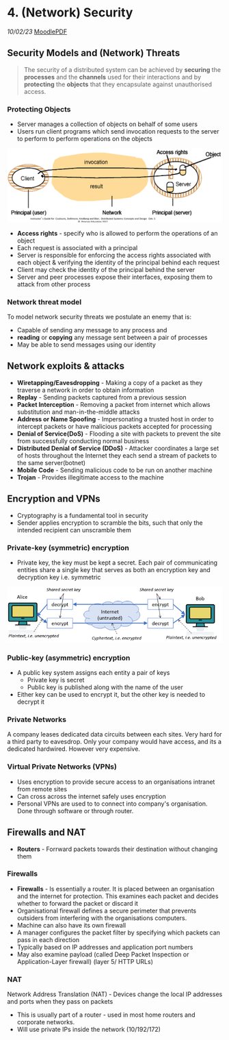 # 4. (Network) Security
_10/02/23_
[MoodlePDF](https://moodle.nottingham.ac.uk/pluginfile.php/9364073/mod_page/content/1/04%20Security.pdf)
## Security Models and (Network) Threats
> The security of a distributed system can be achieved by **securing** the **processes** and the **channels** used for their interactions and by **protecting** the **objects** that they encapsulate against unauthorised access.

### Protecting Objects
- Server manages a collection of objects on behalf of some users
- Users run client programs which send invocation requests to the server to perform to perform operations on the objects

![](../_resources/20230210112230.png)

- **Access rights** - specify who is allowed to perform the operations of an object
- Each request is associated with a principal 
- Server is responsible for enforcing the access rights associated with each object & verifying the identity of the principal behind each request
- Client may check the identity of the principal behind the server
- Server and peer processes expose their interfaces, exposing them to attack from other process

### Network threat model
To model network security threats we postulate an enemy that is:
- Capable of sending any message to any process and
- **reading** or **copying** any message sent between a pair of processes
- May be able to send messages using our identity
## Network exploits & attacks
- **Wiretapping/Eavesdropping** - Making a copy of a packet as they traverse a network in order to obtain information
- **Replay** - Sending packets captured from a previous session
- **Packet Interception** - Removing a packet from internet which allows substitution and man-in-the-middle attacks
- **Address or Name Spoofing** - Impersonating a trusted host in order to intercept packets or have malicious packets accepted for processing
- **Denial of Service(DoS)** - Flooding a site with packets to prevent the site from successfully conducting normal business
- **Distributed Denial of Service (DDoS)** - Attacker coordinates a large set of hosts throughout the Internet they each send a stream of packets to the same server(botnet)
- **Mobile Code** - Sending malicious code to be run on another machine
- **Trojan** - Provides illegitimate access to the machine
## Encryption and VPNs
- Cryptography is a fundamental tool in security
- Sender applies encryption to scramble the bits, such that only the intended recipient can unscramble them
### Private-key (symmetric) encryption
- Private key, the key must be kept a secret. Each pair of communicating entities share  a single key that serves as both an encryption key and decryption key i.e. symmetric

![](../_resources/20230210122031.png)
### Public-key (asymmetric) encryption
- A public key system assigns each entity a pair of keys
	- Private key is secret
	- Public key is published along with the name of the user
- Either key can be used to encrypt it, but the other key is needed to decrypt it
### Private Networks
A company leases dedicated data circuits between each sites. Very hard for a third party to eavesdrop. Only your company would have access, and its a dedicated hardwired. However very expensive.
### Virtual Private Networks (VPNs)
- Uses encryption to provide secure access to an organisations intranet from remote sites
- Can cross across the internet safely uses encryption
- Personal VPNs are used to to connect into company's organisation. Done through software or through router.
## Firewalls and NAT
- **Routers** - Forrward packets towards their destination without changing them
### Firewalls
- **Firewalls** - Is essentially a router. It is placed between an organisation and the internet for protection. This examines each packet and decides whether to forward the packet or discard it
- Organisational firewall defines a secure perimeter that prevents outsiders from interfering with the organisations computers.
- Machine can also have its own firewall
- A manager configures the packet filter by specifying which packets can pass in each direction
- Typically based on IP addresses and application port numbers
- May also examine payload (called Deep Packet Inspection or Application-Layer firewall) (layer 5/ HTTP URLs)

### NAT
Network Address Translation (NAT) - Devices change the local IP addresses and ports when they pass on packets
- This is usually part of a router - used in most home routers and corporate networks.
- Will use private IPs inside the network (10/192/172)